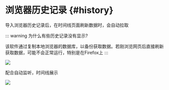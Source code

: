 # 浏览器历史记录 {#history}

导入浏览器历史记录后，在时间线页面刷新数据时，会自动拉取

::: warning 为什么有些历史记录没有显示?

该软件通过复制本地浏览器的数据库，以备份获取数据。若刚浏览网页后直接刷新获取数据，可能不会正常运行，特别是在Firefox上
:::

![](https://cdn.jsdelivr.net/gh/shion-app/docs/src/public/assets/zh/history.gif)

配合自动监听，时间线展示

![](https://cdn.jsdelivr.net/gh/shion-app/docs/src/public/assets/zh/timeline.png)

